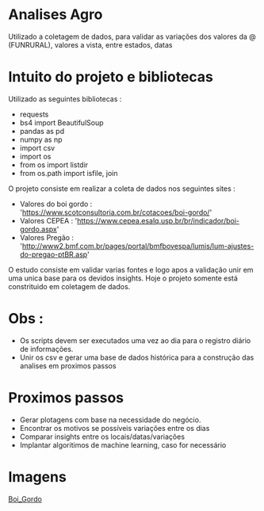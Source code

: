 # Analises Agro 

Utilizado a coletagem de dados, para validar as variações dos valores da @ (FUNRURAL), valores a vista, entre estados, datas

# Intuito do projeto e bibliotecas

Utilizado as seguintes bibliotecas :
  * requests
  * bs4 import BeautifulSoup
  * pandas as pd
  * numpy as np
  * import csv
  * import os
  * from os import listdir
  * from os.path import isfile, join

O projeto consiste em realizar a coleta de dados nos seguintes sites :
  *  Valores do boi gordo : 'https://www.scotconsultoria.com.br/cotacoes/boi-gordo/'
  *  Valores CEPEA        : 'https://www.cepea.esalq.usp.br/br/indicador/boi-gordo.aspx'
  *  Valores Pregão       : 'http://www2.bmf.com.br/pages/portal/bmfbovespa/lumis/lum-ajustes-do-pregao-ptBR.asp'


O estudo consiste em validar varias fontes e logo apos a validação unir em uma unica base para os devidos insights.
Hoje o projeto somente está constrituido em coletagem de dados.

# Obs :

  * Os scripts devem ser executados uma vez ao dia para o registro diário de informações.
  * Unir os csv e gerar uma base de dados histórica para a construção das analises em proximos passos
  
# Proximos passos  
  
  * Gerar plotagens com base na necessidade do negócio.
  * Encontrar os motivos se possíveis variações entre os dias
  * Comparar insights entre os locais/datas/variações
  * Implantar algoritimos de machine learning, caso for necessário

# Imagens

[Boi_Gordo](https://github.com/eotorres/Agro_arrobaboi/blob/boi_gordo/Capturar.JPG)
